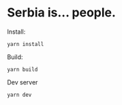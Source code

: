 # Serbia is... people.

Install:

```
yarn install
```

Build:

```
yarn build
```


Dev server

```
yarn dev
```

